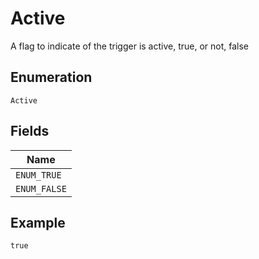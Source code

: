 
# Active

A flag to indicate of the trigger is active, true, or not, false

## Enumeration

`Active`

## Fields

| Name |
|  --- |
| `ENUM_TRUE` |
| `ENUM_FALSE` |

## Example

```
true
```

